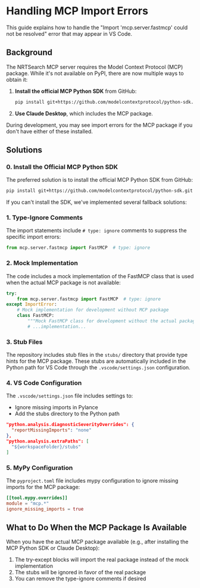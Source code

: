# Handling MCP Import Errors

This guide explains how to handle the "Import 'mcp.server.fastmcp' could not be resolved" error that may appear in VS Code.

## Background

The NRTSearch MCP server requires the Model Context Protocol (MCP) package. While it's not available on PyPI, there are now multiple ways to obtain it:

1. **Install the official MCP Python SDK** from GitHub:
   ```bash
   pip install git+https://github.com/modelcontextprotocol/python-sdk.git
   ```

2. **Use Claude Desktop**, which includes the MCP package.

During development, you may see import errors for the MCP package if you don't have either of these installed.

## Solutions

### 0. Install the Official MCP Python SDK

The preferred solution is to install the official MCP Python SDK from GitHub:

```bash
pip install git+https://github.com/modelcontextprotocol/python-sdk.git
```

If you can't install the SDK, we've implemented several fallback solutions:

### 1. Type-Ignore Comments

The import statements include `# type: ignore` comments to suppress the specific import errors:

```python
from mcp.server.fastmcp import FastMCP  # type: ignore
```

### 2. Mock Implementation

The code includes a mock implementation of the FastMCP class that is used when the actual MCP package is not available:

```python
try:
    from mcp.server.fastmcp import FastMCP  # type: ignore
except ImportError:
    # Mock implementation for development without MCP package
    class FastMCP:
        """Mock FastMCP class for development without the actual package."""
        # ...implementation...
```

### 3. Stub Files

The repository includes stub files in the `stubs/` directory that provide type hints for the MCP package. These stubs are automatically included in the Python path for VS Code through the `.vscode/settings.json` configuration.

### 4. VS Code Configuration

The `.vscode/settings.json` file includes settings to:
- Ignore missing imports in Pylance
- Add the stubs directory to the Python path

```json
"python.analysis.diagnosticSeverityOverrides": {
  "reportMissingImports": "none"
},
"python.analysis.extraPaths": [
  "${workspaceFolder}/stubs"
]
```

### 5. MyPy Configuration

The `pyproject.toml` file includes mypy configuration to ignore missing imports for the MCP package:

```toml
[[tool.mypy.overrides]]
module = "mcp.*"
ignore_missing_imports = true
```

## What to Do When the MCP Package Is Available

When you have the actual MCP package available (e.g., after installing the MCP Python SDK or Claude Desktop):

1. The try-except blocks will import the real package instead of the mock implementation
2. The stubs will be ignored in favor of the real package
3. You can remove the type-ignore comments if desired
